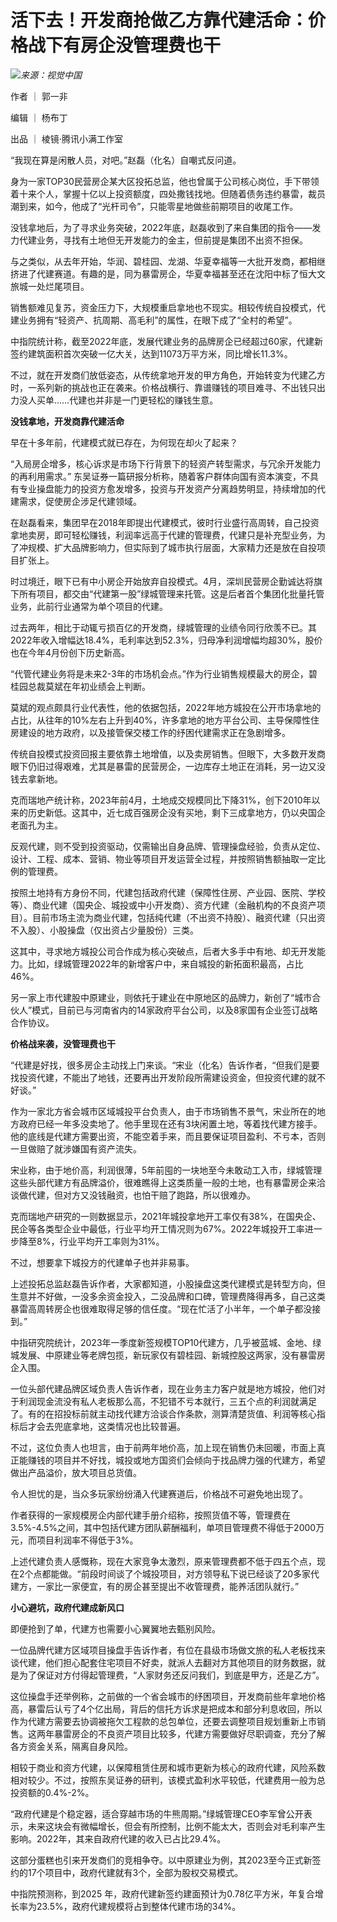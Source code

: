 # 活下去！开发商抢做乙方靠代建活命：价格战下有房企没管理费也干

![](https://inews.gtimg.com/news_bt/OIvgiRI-rIf1wNRpS8wWx6rUSg2UUdRgMACrH600uiDb8AA/1000)_来源：视觉中国_

作者 ｜ 郭一非

编辑 ｜ 杨布丁

出品 ｜ 棱镜·腾讯小满工作室

“我现在算是闲散人员，对吧。”赵磊（化名）自嘲式反问道。

身为一家TOP30民营房企某大区投拓总监，他也曾属于公司核心岗位，手下带领着十来个人，掌握十亿以上投资额度，四处撒钱找地。但随着债务违约暴雷，裁员潮到来，如今，他成了“光杆司令”，只能零星地做些前期项目的收尾工作。

没钱拿地后，为了寻求业务突破，2022年底，赵磊收到了来自集团的指令——发力代建业务，寻找有土地但无开发能力的金主，但前提是集团不出资不担保。

与之类似，从去年开始，华润、碧桂园、龙湖、华夏幸福等一大批开发商，都相继挤进了代建赛道。有趣的是，同为暴雷房企，华夏幸福甚至还在沈阳中标了恒大文旅城一处烂尾项目。

销售额难见复苏，资金压力下，大规模重启拿地也不现实。相较传统自投模式，代建业务拥有“轻资产、抗周期、高毛利”的属性，在眼下成了“全村的希望”。

中指院统计称，截至2022年底，发展代建业务的品牌房企已经超过60家，代建新签约建筑面积首次突破一亿大关，达到11073万平方米，同比增长11.3%。

不过，就在开发商们放低姿态，从传统拿地开发的甲方角色，开始转变为代建乙方时，一系列新的挑战也正在袭来。价格战横行、靠谱赚钱的项目难寻、不出钱只出力没人买单……代建也并非是一门更轻松的赚钱生意。

**没钱拿地，开发商靠代建活命**

早在十多年前，代建模式就已存在，为何现在却火了起来？

“入局房企增多，核心诉求是市场下行背景下的轻资产转型需求，与冗余开发能力的再利用需求。”
东吴证券一篇研报分析称，随着客户群体向国有资本演变，不具有专业操盘能力的投资方愈发增多，投资与开发资产分离趋势明显，持续增加的代建需求，促使房企涉足代建领域。

在赵磊看来，集团早在2018年即提出代建模式，彼时行业盛行高周转，自己投资拿地卖房，即可轻松赚钱，利润率远高于代建的管理费，代建只是补充型业务，为了冲规模、扩大品牌影响力，但实际到了城市执行层面，大家精力还是放在自投项目扩张上。

时过境迁，眼下已有中小房企开始放弃自投模式。4月，深圳民营房企勤诚达将旗下所有项目，都交由“代建第一股”绿城管理来托管。这是后者首个集团化批量托管业务，此前行业通常为单个项目的代建。

过去两年，相比于动辄亏损百亿的开发商，绿城管理的业绩令同行欣羡不已。其2022年收入增幅达18.4%，毛利率达到52.3%，归母净利润增幅均超30%，股价也在今年4月份创下历史新高。

“代管代建业务将是未来2-3年的市场机会点。”作为行业销售规模最大的房企，碧桂园总裁莫斌在年初业绩会上判断。

莫斌的观点颇具行业代表性，他的依据包括，2022年地方城投在公开市场拿地的占比，从往年的10%左右上升到40%，许多拿地的地方平台公司、主导保障性住房建设的地方政府，以及接管保交楼工作的纾困代建需求正在急剧增多。

传统自投模式投资回报主要依靠土地增值，以及卖房销售。但眼下，大多数开发商眼下仍旧过得艰难，尤其是暴雷的民营房企，一边库存土地正在消耗，另一边又没钱去拿新地。

克而瑞地产统计称，2023年前4月，土地成交规模同比下降31%，创下2010年以来的历史新低。这其中，近七成百强房企没有买地，剩下三成拿地方，仍以央国企老面孔为主。

反观代建，则不受到投资驱动，仅需输出自身品牌、管理操盘经验，负责从定位、设计、工程、成本、营销、物业等项目开发运营全过程，并按照销售额抽取一定比例的管理费。

按照土地持有方身份不同，代建包括政府代建（保障性住房、产业园、医院、学校等）、商业代建（国央企、城投或中小开发商）、资方代建（金融机构的不良资产项目）。目前市场主流为商业代建，包括纯代建（不出资不持股）、融资代建（只出资不入股）、小股操盘（仅出资占少量股份）三类。

这其中，寻求地方城投公司合作成为核心突破点，后者大多手中有地、却无开发能力。比如，绿城管理2022年的新增客户中，来自城投的新拓面积最高，占比46%。

另一家上市代建股中原建业，则依托于建业在中原地区的品牌力，新创了“城市合伙人”模式，目前已与河南省内的14家政府平台公司，以及8家国有企业签订战略合作协议。

**价格战来袭，没管理费也干**

“代建是好找，很多房企主动找上门来谈。“宋业（化名）告诉作者，“但我们是要找投资代建，不能出了地钱，还要再出开发阶段所需建设资金，但投资代建的就不好谈。”

作为一家北方省会城市区域城投平台负责人，由于市场销售不景气，宋业所在的地方政府已经一年多没卖地了。他手里现在还有3块闲置土地，等着找代建方接手。他的底线是代建方需要出资，不能空着手来，而且要保证项目盈利、不亏本，否则一旦做赔了就涉嫌国有资产流失。

宋业称，由于地价高，利润很薄，5年前囤的一块地至今未敢动工入市，绿城管理这些头部代建方有品牌溢价，很难瞧得上这类质量一般的土地，也有暴雷房企来洽谈做代建，但对方又没钱融资，也怕干赔了跑路，所以很难办。

克而瑞地产研究的一则数据显示，2021年城投拿地开工率仅有38%，在国央企、民企等各类型企业中最低，行业平均开工情况则为67%。2022年城投开工率进一步降至8%，行业平均开工率则为31%。

不过，想要拿下城投方的代建单子也并非易事。

上述投拓总监赵磊告诉作者，大家都知道，小股操盘这类代建模式是转型方向，但生意并不好做，一没多余资金投入，二没品牌和口碑，管理费降得再多，自己这类暴雷高周转房企也很难取得足够的信任度。“现在忙活了小半年，一个单子都没接到。”

中指研究院统计，2023年一季度新签规模TOP10代建方，几乎被蓝城、金地、绿城发展、中原建业等老牌包揽，新玩家仅有碧桂园、新城控股这两家，没有暴雷房企入围。

一位头部代建品牌区域负责人告诉作者，现在业务主力客户就是地方城投，他们对于利润现金流没有私人老板那么高，不犯错不亏本就行，三五个点的利润就满足了。有的在招投标前就主动找代建方洽谈合作条款，测算清楚货值、利润等核心指标后才会去兜底拿地，这类情况也比较普遍。

不过，这位负责人也坦言，由于前两年地价高，加上现在销售仍未回暖，市面上真正能赚钱的项目并不好找，城投或地方国资们会倾向于找品牌力强的代建方，希望做出产品溢价，放大项目总货值。

令人担忧的是，当众多玩家纷纷涌入代建赛道后，价格战不可避免地出现了。

作者获得的一家规模房企内部代建手册介绍称，按照货值不等，管理费在3.5%-4.5%之间，其中包括代建方团队薪酬福利，单项目管理费不得低于2000万元，而项目利润率不得低于3%。

上述代建负责人感慨称，现在大家竞争太激烈，原来管理费都不低于四五个点，现在2个点都能做。“前段时间谈了个城投项目，对方领导私下说已经谈了20多家代建方，一家比一家便宜，有的房企甚至提出不收管理费，能养活团队就行。”

**小心避坑，政府代建成新风口**

即便抢到了单，代建方也需要小心翼翼地去甄别风险。

一位品牌代建方区域项目操盘手告诉作者，有位在县级市场做文旅的私人老板找来谈代建，他们担心配套住宅项目不好卖，就派人去翻对方其他项目的财务数据，就是为了保证对方付得起管理费，“人家财务还反问我们，到底是甲方，还是乙方”。

这位操盘手还举例称，之前做的一个省会城市的纾困项目，开发商前些年拿地价格高，暴雷后认亏了4个亿出局，背后的信托方诉求是把成本和部分利息收回，所以作为代建方需要去协调被拖欠工程款的总包单位，还要去调整项目规划重新上市销售。这两年暴雷房企的不良资产项目比较多，代建方需要做好尽职调查，充分了解各方资金关系，隔离自身风险。

相较于商业和资方代建，以保障租赁住房和城市更新为核心的政府代建，风险系数相对较少。不过，按照东吴证券的研判，该模式盈利水平较低，代建费用一般为总投资额的0.4%-2%。

“政府代建是个稳定器，适合穿越市场的牛熊周期。”绿城管理CEO李军曾公开表示，未来这块会有微幅增长，但会有所控制，比例不能太大，否则会对毛利率产生影响。2022年，其来自政府代建的收入已占比29.4%。

这部分蛋糕也引来开发商们的竞相争夺。以中原建业为例，其2023至今正式新签约的17个项目中，政府代建就有3个，全部为股权交易模式。

中指院预测称，到2025 年，政府代建新签约建面预计为0.78亿平方米，年复合增长率为23.5%，政府代建规模将占到整体代建市场的34%。

